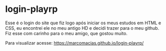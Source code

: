 # login-playrp

Esse é o login do site que fiz logo após iniciar os meus estudos em HTML e CSS, eu encontrei ele no meu antigo HD e decidi trazer para o meu github. Fiz esse com carinho para o meu amigo, que gostou muito.

Para visualizar acesse: https://marcomacias.github.io/login-playrp/
